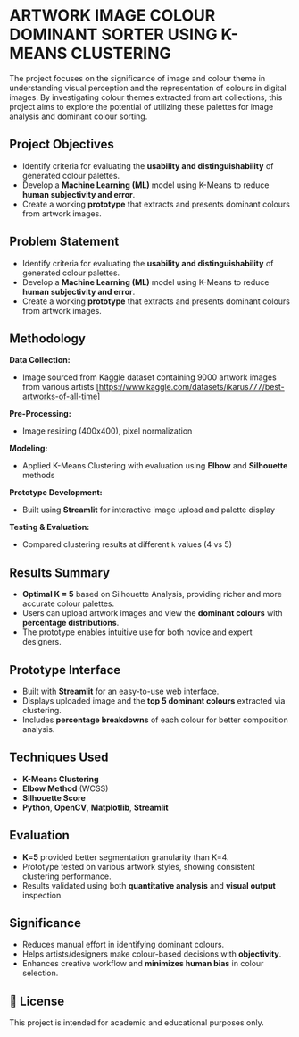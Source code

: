 # ARTWORK IMAGE COLOUR DOMINANT SORTER USING K-MEANS CLUSTERING

The project focuses on the significance of image and colour theme in understanding 
visual perception and the representation of colours in digital images. By investigating colour themes extracted from art collections, this project aims to explore the potential of utilizing these palettes for image analysis and dominant colour sorting. 

## Project Objectives
- Identify criteria for evaluating the **usability and distinguishability** of generated colour palettes.
- Develop a **Machine Learning (ML)** model using K-Means to reduce **human subjectivity and error**.
- Create a working **prototype** that extracts and presents dominant colours from artwork images.

## Problem Statement
- Identify criteria for evaluating the **usability and distinguishability** of generated colour palettes.
- Develop a **Machine Learning (ML)** model using K-Means to reduce **human subjectivity and error**.
- Create a working **prototype** that extracts and presents dominant colours from artwork images.

## Methodology
**Data Collection:**
- Image sourced from Kaggle dataset containing 9000 artwork images from various artists [https://www.kaggle.com/datasets/ikarus777/best-artworks-of-all-time]
  
**Pre-Processing:**
  - Image resizing (400x400), pixel normalization

**Modeling:**
- Applied K-Means Clustering with evaluation using **Elbow** and **Silhouette** methods

**Prototype Development:**
- Built using **Streamlit** for interactive image upload and palette display

**Testing & Evaluation:**
- Compared clustering results at different `k` values (4 vs 5) 

## Results Summary

- **Optimal K = 5** based on Silhouette Analysis, providing richer and more accurate colour palettes.
- Users can upload artwork images and view the **dominant colours** with **percentage distributions**.
- The prototype enables intuitive use for both novice and expert designers.

## Prototype Interface

- Built with **Streamlit** for an easy-to-use web interface.
- Displays uploaded image and the **top 5 dominant colours** extracted via clustering.
- Includes **percentage breakdowns** of each colour for better composition analysis.

## Techniques Used

- **K-Means Clustering**
- **Elbow Method** (WCSS)
- **Silhouette Score**
- **Python**, **OpenCV**, **Matplotlib**, **Streamlit**

## Evaluation

- **K=5** provided better segmentation granularity than K=4.
- Prototype tested on various artwork styles, showing consistent clustering performance.
- Results validated using both **quantitative analysis** and **visual output** inspection.

## Significance

- Reduces manual effort in identifying dominant colours.
- Helps artists/designers make colour-based decisions with **objectivity**.
- Enhances creative workflow and **minimizes human bias** in colour selection.

## 📄 License

This project is intended for academic and educational purposes only.
